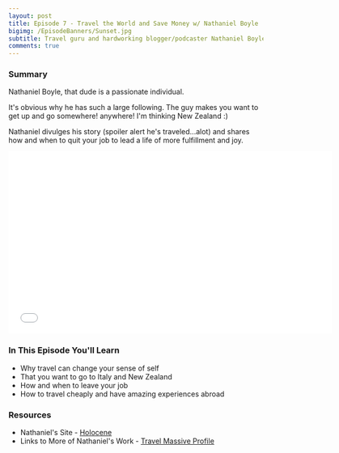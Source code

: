 ```yaml
---
layout: post
title: Episode 7 - Travel the World and Save Money w/ Nathaniel Boyle
bigimg: /EpisodeBanners/Sunset.jpg
subtitle: Travel guru and hardworking blogger/podcaster Nathaniel Boyle shares the magic of travel and how to follow in his footsteps around the globe
comments: true
---
```


### Summary

Nathaniel Boyle, that dude is a passionate individual.

It's obvious why he has such a large following. The guy makes you want to get up and go somewhere! anywhere! I'm thinking New Zealand :)

Nathaniel divulges his story (spoiler alert he's traveled...alot) and shares how and when to quit your job to lead a life of more fulfillment and joy.

<iframe style="border: none" src="//html5-player.libsyn.com/embed/episode/id/5301124/height/360/width/640/theme/standard/autonext/no/thumbnail/yes/autoplay/no/preload/no/no_addthis/no/direction/backward/" height="360" width="640" scrolling="no"  allowfullscreen webkitallowfullscreen mozallowfullscreen oallowfullscreen msallowfullscreen></iframe>


### In This Episode You'll Learn

* Why travel can change your sense of self
* That you want to go to Italy and New Zealand
* How and when to leave your job
* How to travel cheaply and have amazing experiences abroad

### Resources

* Nathaniel's Site - [Holocene](http://holocene.io/)
* Links to More of Nathaniel's Work - [Travel Massive Profile](https://travelmassive.com/nathaniel)

<br><br>
